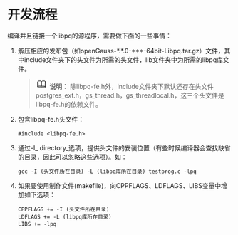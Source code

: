 # 开发流程<a name="ZH-CN_TOPIC_0000001166619840"></a>

编译并且链接一个libpq的源程序，需要做下面的一些事情：

1.  解压相应的发布包（如openGauss-\*.\*.0-\*\*\*-64bit-Libpq.tar.gz）文件，其中include文件夹下的头文件为所需的头文件，lib文件夹中为所需的libpq库文件。

    >![](public_sys-resources/icon-note.png) **说明：** 
    >除libpq-fe.h外，include文件夹下默认还存在头文件postgres\_ext.h，gs\_thread.h，gs\_threadlocal.h，这三个头文件是libpq-fe.h的依赖文件。

2.  包含libpq-fe.h头文件：

    ```
    #include <libpq-fe.h>
    ```

3.  通过-I_ directory_选项，提供头文件的安装位置（有些时候编译器会查找缺省的目录，因此可以忽略这些选项）。如：

    ```
    gcc -I (头文件所在目录) -L (libpq库所在目录) testprog.c -lpq
    ```

4.  如果要使用制作文件\(makefile\)，向CPPFLAGS、LDFLAGS、LIBS变量中增加如下选项：

    ```
    CPPFLAGS += -I (头文件所在目录)
    LDFLAGS += -L (libpq库所在目录)
    LIBS += -lpq
    ```


